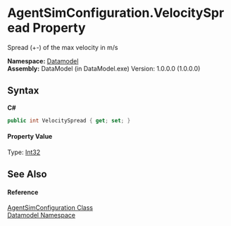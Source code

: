 # AgentSimConfiguration.VelocitySpread Property 
 

Spread (+-) of the max velocity in m/s

**Namespace:**&nbsp;<a href="a489f29d-64b3-9193-8c03-5c66a32a78aa">Datamodel</a><br />**Assembly:**&nbsp;DataModel (in DataModel.exe) Version: 1.0.0.0 (1.0.0.0)

## Syntax

**C#**<br />
``` C#
public int VelocitySpread { get; set; }
```


#### Property Value
Type: <a href="http://msdn2.microsoft.com/en-us/library/td2s409d" target="_blank">Int32</a>

## See Also


#### Reference
<a href="96b4d6ec-734e-0b2b-160b-fc797389ee53">AgentSimConfiguration Class</a><br /><a href="a489f29d-64b3-9193-8c03-5c66a32a78aa">Datamodel Namespace</a><br />